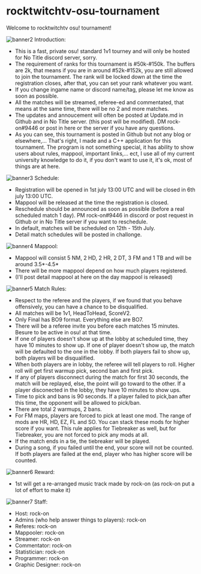 # rocktwitchtv-osu-tournament
Welcome to rocktwitchtv osu! tournament! 

![banner2](https://user-images.githubusercontent.com/36922874/60381441-38718a80-9a7f-11e9-96df-9d766fac5beb.png)
Introduction:
- This is a fast, private osu! standard 1v1 tourney and will only be hosted for No Title discord server, sorry.
- The requirement of ranks for this tournament is #50k-#150k. The buffers are 2k, that means if you are in around #52k-#152k, you are still allowed to join the tournament. The rank will be locked down at the time the registration closes, after that, you can set your rank whatever you want.
- If you change ingame name or discord name/tag, please let me know as soon as possible.
- All the matches will be streamed, referee-ed and commentated, that means at the same time, there will be no 2 and more matches.
- The updates and annoucement will often be posted at Update.md in Github and in No Title server. (this post will be modified). DM rock-on#9446 or post in here or the server if you have any questions.
- As you can see, this tournament is posted in Github but not any blog or elsewhere,... That's right, I made and a C++ application for this tournament. The program is not something special, it has ability to show users about rules, mappool, important links,... ect, I use all of my current university knowledge to do it, if you don't want to use it, it's ok, most of things are at here.

![banner3](https://user-images.githubusercontent.com/36922874/60381526-5f7c8c00-9a80-11e9-8bc0-2e815265e673.png)
Schedule:
- Registration will be opened in 1st july 13:00 UTC and will be closed in 6th july 13:00 UTC.
- Mappool will be released at the time the registration is closed.
- Reschedule should be announced as soon as possible (before a real scheduled match 1 day). PM rock-on#9446 in discord or post request in Github or in No Title server if you want to reschedule.
- In default, matches will be scheduled on 12th - 15th July.
- Detail match schedules will be posted in challonge.

![banner4](https://user-images.githubusercontent.com/36922874/60381530-6e633e80-9a80-11e9-844c-56d56945e96b.png)
Mappool:
- Mappool will consist 5 NM, 2 HD, 2 HR, 2 DT, 3 FM and 1 TB and will be around 3.5*-4.5*
- There will be more mappool depend on how much players registered.
- (I'll post detail mappool at here on the day mappool is released)

![banner5](https://user-images.githubusercontent.com/36922874/60381573-22fd6000-9a81-11e9-9fe1-0ca9147646bd.png)
Match Rules:
- Respect to the referee and the players, if we found that you behave offensively, you can have a chance to be disqualified.
- All matches will be 1v1, HeadToHead, ScoreV2.
- Only Final has BO9 format. Everything else are BO7.
- There will be a referee invite you before each matches 15 minutes. Besure to be active in osu! at that time.
- If one of players doesn't show up at the lobby at scheduled time, they have 10 minutes to show up. If one of player doesn't show up, the match will be defaulted to the one in the lobby. If both players fail to show up, both players will be disqualified.
- When both players are in lobby, the referee will tell players to roll. Higher roll will get first warmup pick, second ban and first pick.
- If any of players disconnect during the match for first 30 seconds, the match will be replayed, else, the point will go toward to the  other. If a player disconected in the lobby, they have 10 minutes to show ups.
- Time to pick and bans is 90 seconds. If a player failed to pick,ban after this time, the opponent will be allowed to pick/ban.
- There are total 2 warmups, 2 bans.
- For FM maps, players are forced to pick at least one mod. The range of mods are HR, HD, EZ, FL and SO. You can stack these mods for    higher score if you want. This rule applies for Tiebreaker as well, but for Tiebreaker, you are not forced to pick any mods at all.
- If the match ends in a tie, the tiebreaker will be played.
- During a song, if you failed until the end, your score will not be counted. If both players are failed at the end, player who has higher   score will be counted.

![banner6](https://user-images.githubusercontent.com/36922874/60381611-a3bc5c00-9a81-11e9-881a-aebd9a5e3ac5.png)
Reward:
- 1st will get a re-arranged music track made by rock-on (as rock-on put a lot of effort to make it)

![banner7](https://user-images.githubusercontent.com/36922874/60381616-ae76f100-9a81-11e9-8b2f-378317ee456c.png)
Staff:
- Host: rock-on
- Admins (who help answer things to players): rock-on
- Referes: rock-on
- Mappooler: rock-on
- Streamer: rock-on
- Commentator: rock-on
- Statistician: rock-on
- Programmer: rock-on
- Graphic Designer: rock-on
